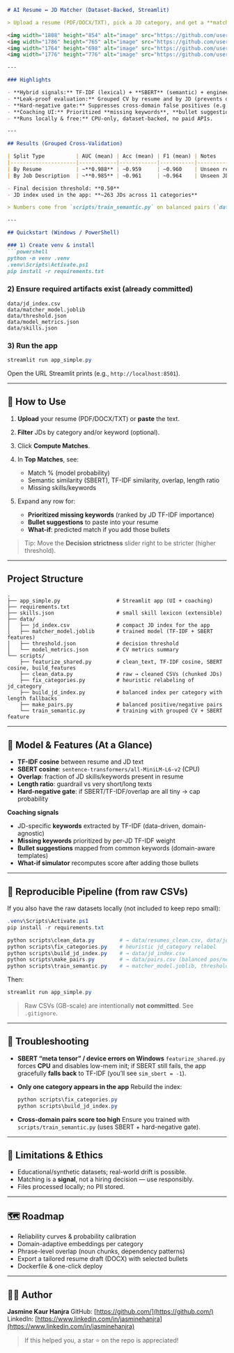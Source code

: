 
````markdown
# AI Resume ↔ JD Matcher (Dataset-Backed, Streamlit)

> Upload a resume (PDF/DOCX/TXT), pick a JD category, and get a **match probability**, **missing skills/keywords**, **copy-paste bullet suggestions**, and a **what-if** score lift if you add them.

<img width="1808" height="854" alt="image" src="https://github.com/user-attachments/assets/5b86dae5-1991-4a47-982a-9a3fc097511f" />
<img width="1786" height="765" alt="image" src="https://github.com/user-attachments/assets/9bae36fc-4333-4565-9770-4b29e0f7386f" />
<img width="1764" height="698" alt="image" src="https://github.com/user-attachments/assets/90417ac8-9acf-4383-9506-23dd74e038aa" />
<img width="1776" height="776" alt="image" src="https://github.com/user-attachments/assets/42a0efaa-011e-43ff-a5f8-341c2df0795f" />

---

### Highlights

- **Hybrid signals:** TF-IDF (lexical) + **SBERT** (semantic) + engineered features (overlap, length ratio).
- **Leak-proof evaluation:** Grouped CV by resume and by JD (prevents data leakage).
- **Hard-negative gate:** Suppresses cross-domain false positives (e.g., medical resume vs IT JD).
- **Coaching UI:** Prioritized **missing keywords**, **bullet suggestions**, and **what-if simulator** (expected score if you add bullets).
- **Runs locally & free:** CPU-only, dataset-backed, no paid APIs.

---

## Results (Grouped Cross-Validation)

| Split Type          | AUC (mean) | Acc (mean) | F1 (mean) | Notes                          |
|---------------------|------------|------------|-----------|--------------------------------|
| By Resume           | ~**0.988** | ~0.959     | ~0.960    | Unseen resumes per fold        |
| By Job Description  | ~**0.985** | ~0.961     | ~0.964    | Unseen JDs per fold            |

- Final decision threshold: **0.50**
- JD index used in the app: **~263 JDs across 11 categories**

> Numbers come from `scripts/train_semantic.py` on balanced pairs (`data/pairs.csv`) built from educational datasets.

---

## Quickstart (Windows / PowerShell)

### 1) Create venv & install
```powershell
python -m venv .venv
.venv\Scripts\Activate.ps1
pip install -r requirements.txt
````

### 2) Ensure required artifacts exist (already committed)

```
data/jd_index.csv
data/matcher_model.joblib
data/threshold.json
data/model_metrics.json
data/skills.json
```

### 3) Run the app

```powershell
streamlit run app_simple.py
```

Open the URL Streamlit prints (e.g., `http://localhost:8501`).

---

## 🧭 How to Use

1. **Upload** your resume (PDF/DOCX/TXT) or **paste** the text.
2. **Filter** JDs by category and/or keyword (optional).
3. Click **Compute Matches**.
4. In **Top Matches**, see:

   * Match % (model probability)
   * Semantic similarity (SBERT), TF-IDF similarity, overlap, length ratio
   * Missing skills/keywords
5. Expand any row for:

   * **Prioritized missing keywords** (ranked by JD TF-IDF importance)
   * **Bullet suggestions** to paste into your resume
   * **What-if**: predicted match if you add those bullets

> Tip: Move the **Decision strictness** slider right to be stricter (higher threshold).

---

## Project Structure

```
.
├── app_simple.py                  # Streamlit app (UI + coaching)
├── requirements.txt
├── skills.json                    # small skill lexicon (extensible)
├── data/
│   ├── jd_index.csv               # compact JD index for the app
│   ├── matcher_model.joblib       # trained model (TF-IDF + SBERT features)
│   ├── threshold.json             # decision threshold
│   └── model_metrics.json         # CV metrics summary
└── scripts/
    ├── featurize_shared.py        # clean_text, TF-IDF cosine, SBERT cosine, build_features
    ├── clean_data.py              # raw → cleaned CSVs (chunked JDs)
    ├── fix_categories.py          # heuristic relabeling of jd_category
    ├── build_jd_index.py          # balanced index per category with length fallbacks
    ├── make_pairs.py              # balanced positive/negative pairs
    └── train_semantic.py          # training with grouped CV + SBERT feature
```

---

## 🧠 Model & Features (At a Glance)

* **TF-IDF cosine** between resume and JD text
* **SBERT cosine**: `sentence-transformers/all-MiniLM-L6-v2` (CPU)
* **Overlap**: fraction of JD skills/keywords present in resume
* **Length ratio**: guardrail vs very short/long texts
* **Hard-negative gate**: if SBERT/TF-IDF/overlap are all tiny → cap probability

**Coaching signals**

* JD-specific **keywords** extracted by TF-IDF (data-driven, domain-agnostic)
* **Missing keywords** prioritized by per-JD TF-IDF weight
* **Bullet suggestions** mapped from common keywords (domain-aware templates)
* **What-if simulator** recomputes score after adding those bullets

---

## 🔁 Reproducible Pipeline (from raw CSVs)

If you also have the raw datasets locally (not included to keep repo small):

```powershell
.venv\Scripts\Activate.ps1
pip install -r requirements.txt

python scripts\clean_data.py        # → data/resumes_clean.csv, data/jobs_clean.csv
python scripts\fix_categories.py    # heuristic jd_category relabel
python scripts\build_jd_index.py    # → data/jd_index.csv
python scripts\make_pairs.py        # → data/pairs.csv (balanced pos/neg)
python scripts\train_semantic.py    # → matcher_model.joblib, threshold.json, model_metrics.json
```

Then:

```powershell
streamlit run app_simple.py
```

> Raw CSVs (GB-scale) are intentionally **not committed**. See `.gitignore`.

---

## 🧩 Troubleshooting

* **SBERT “meta tensor” / device errors on Windows**
  `featurize_shared.py` forces **CPU** and disables low-mem init; if SBERT still fails, the app gracefully **falls back** to TF-IDF (you’ll see `sim_sbert = -1`).

* **Only one category appears in the app**
  Rebuild the index:

  ```powershell
  python scripts\fix_categories.py
  python scripts\build_jd_index.py
  ```

* **Cross-domain pairs score too high**
  Ensure you trained with `scripts/train_semantic.py` (uses SBERT + hard-negative gate).

---

## 🧯 Limitations & Ethics

* Educational/synthetic datasets; real-world drift is possible.
* Matching is a **signal**, not a hiring decision — use responsibly.
* Files processed locally; no PII stored.

---

## 🗺️ Roadmap

* Reliability curves & probability calibration
* Domain-adaptive embeddings per category
* Phrase-level overlap (noun chunks, dependency patterns)
* Export a tailored resume draft (DOCX) with selected bullets
* Dockerfile & one-click deploy

---


## 👩‍💻 Author

**Jasmine Kaur Hanjra**
GitHub: [https://github.com/](https://github.com/)<JasmineHanjra>
LinkedIn: [https://www.linkedin.com/in/jasminehanjra](https://www.linkedin.com/in/jasminehanjra)

> If this helped you, a star ⭐ on the repo is appreciated!

````

